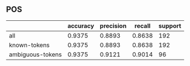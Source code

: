
## POS

|                  | accuracy | precision | recall | support |
|------------------|----------|-----------|--------|---------|
| all              | 0.9375   | 0.8893    | 0.8638 | 192     |
| known-tokens     | 0.9375   | 0.8893    | 0.8638 | 192     |
| ambiguous-tokens | 0.9375   | 0.9121    | 0.9014 | 96      |

